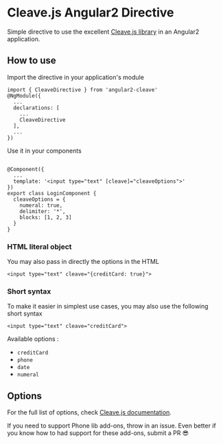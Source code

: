 # Cleave.js Angular2 Directive

Simple directive to use the excellent [Cleave.js library](https://github.com/nosir/cleave.js/) in an Angular2 application.

## How to use

Import the directive in your application's module

```
import { CleaveDirective } from 'angular2-cleave'
@NgModule({
  ...
  declarations: [
    ...
    CleaveDirective
  ],
  ...
})
```

Use it in your components
```

@Component({
  ...
  template: '<input type="text" [cleave]="cleaveOptions">'
})
export class LoginComponent {
  cleaveOptions = {
    numeral: true,
    delimiter: '*',
    blocks: [1, 2, 3]
  }
}
```

### HTML literal object

You may also pass in directly the options in the HTML
```
<input type="text" cleave="{creditCard: true}">
```

### Short syntax

To make it easier in simplest use cases, you may also use the following short syntax

```
<input type="text" cleave="creditCard">
```

Available options :
- `creditCard`
- `phone`
- `date`
- `numeral`

## Options

For the full list of options, check [Cleave.js documentation](https://github.com/nosir/cleave.js/blob/master/doc/options.md).

If you need to support Phone lib add-ons, throw in an issue. Even better if you know how to had support for these add-ons, submit a PR 😎
